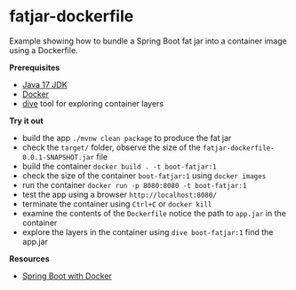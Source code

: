 # fatjar-dockerfile 

Example showing how to bundle a Spring Boot fat jar into a container image using 
a Dockerfile. 

**Prerequisites** 

* [Java 17 JDK](https://adoptium.net/)
* [Docker](https://www.docker.com/products/docker-desktop) 
* [dive](https://github.com/wagoodman/dive) tool for exploring container layers 

**Try it out** 

* build the app `./mvnw clean package` to produce the fat jar 
* check the `target/` folder, observe the size of the `fatjar-dockerfile-0.0.1-SNAPSHOT.jar` file
* build the container `docker build . -t boot-fatjar:1` 
* check the size of the container `boot-fatjar:1` using `docker images` 
* run the container `docker run -p 8080:8080 -t boot-fatjar:1`
* test the app using a browser `http://localhost:8080/`
* terminate the container using `Ctrl+C` or `docker kill`
* examine the contents of the `Dockerfile` notice the path to `app.jar` in the container 
* explore the layers in the container using `dive boot-fatjar:1` find the app.jar 

**Resources**
 
* [Spring Boot with Docker](https://spring.io/guides/gs/spring-boot-docker/) 
